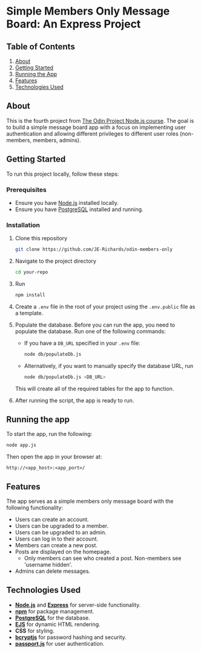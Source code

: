 # Simple Members Only Message Board: An Express Project

## Table of Contents

1. [About](#about)
2. [Getting Started](#getting-started)
3. [Running the App](#running-the-app)
4. [Features](#features)
5. [Technologies Used](#technologies-used)

## About

This is the fourth project from [The Odin Project Node.js course](https://www.theodinproject.com/lessons/node-path-nodejs-members-only). The goal is to build a simple message board app with a focus on implementing user authentication and allowing different privileges to different user roles (non-members, members, admins).

## Getting Started

To run this project locally, follow these steps:

### Prerequisites

- Ensure you have [Node.js](https://nodejs.org/en) installed locally.
- Ensure you have [PostgreSQL](https://www.postgresql.org) installed and running.

### Installation

1. Clone this repository

   ```bash
   git clone https://github.com/JE-Richards/odin-members-only
   ```

2. Navigate to the project directory

   ```bash
   cd your-repo
   ```

3. Run

   ```bash
   npm install
   ```

4. Create a `.env` file in the root of your project using the `.env.public` file as a template.

5. Populate the database.
   Before you can run the app, you need to populate the database. Run one of the following commands:

   - If you have a `DB_URL` specified in your `.env` file:

     ```bash
     node db/populateDb.js
     ```

   - Alternatively, if you want to manually specify the database URL, run
     ```bash
     node db/populateDb.js <DB_URL>
     ```

   This will create all of the required tables for the app to function.

6. After running the script, the app is ready to run.

## Running the app

To start the app, run the following:

```bash
node app.js
```

Then open the app in your browser at:

```
http://<app_host>:<app_port>/
```

## Features

The app serves as a simple members only message board with the following functionality:

- Users can create an account.
- Users can be upgraded to a member.
- Users can be upgraded to an admin.
- Users can log in to their account.
- Members can create a new post.
- Posts are displayed on the homepage.
  - Only members can see who created a post. Non-members see 'username hidden'.
- Admins can delete messages.

## Technologies Used

- **[Node.js](https://nodejs.org/en)** and **[Express](https://expressjs.com)** for server-side functionality.
- **[npm](https://www.npmjs.com)** for package management.
- **[PostgreSQL](https://www.postgresql.org)** for the database.
- **[EJS](https://ejs.co)** for dynamic HTML rendering.
- **CSS** for styling.
- **[bcryptjs](https://www.npmjs.com/package/bcryptjs)** for password hashing and security.
- **[passport.js](https://www.passportjs.org)** for user authentication.
